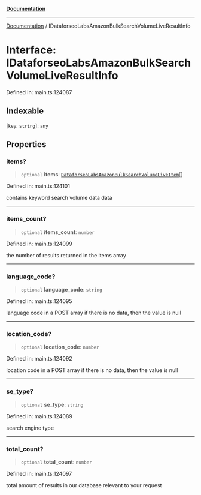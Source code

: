 [**Documentation**](../README.md)

***

[Documentation](../README.md) / IDataforseoLabsAmazonBulkSearchVolumeLiveResultInfo

# Interface: IDataforseoLabsAmazonBulkSearchVolumeLiveResultInfo

Defined in: main.ts:124087

## Indexable

\[`key`: `string`\]: `any`

## Properties

### items?

> `optional` **items**: [`DataforseoLabsAmazonBulkSearchVolumeLiveItem`](../classes/DataforseoLabsAmazonBulkSearchVolumeLiveItem.md)[]

Defined in: main.ts:124101

contains keyword search volume data data

***

### items\_count?

> `optional` **items\_count**: `number`

Defined in: main.ts:124099

the number of results returned in the items array

***

### language\_code?

> `optional` **language\_code**: `string`

Defined in: main.ts:124095

language code in a POST array
if there is no data, then the value is null

***

### location\_code?

> `optional` **location\_code**: `number`

Defined in: main.ts:124092

location code in a POST array
if there is no data, then the value is null

***

### se\_type?

> `optional` **se\_type**: `string`

Defined in: main.ts:124089

search engine type

***

### total\_count?

> `optional` **total\_count**: `number`

Defined in: main.ts:124097

total amount of results in our database relevant to your request

